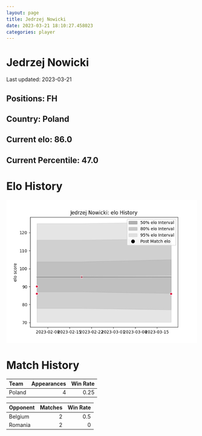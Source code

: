 ```yaml
---  
layout: page  
title: Jedrzej Nowicki  
date: 2023-03-21 18:10:27.458023  
categories: player  
---
```

# Jedrzej Nowicki


Last updated: 2023-03-21
## Positions: FH

## Country: Poland

## Current elo: 86.0

## Current Percentile: 47.0

# Elo History


![elo history](history_JedrzejNowicki.png)
# Match History


| Team   |   Appearances |   Win Rate |
|:-------|--------------:|-----------:|
| Poland |             4 |       0.25 |

| Opponent   |   Matches |   Win Rate |
|:-----------|----------:|-----------:|
| Belgium    |         2 |        0.5 |
| Romania    |         2 |        0   |